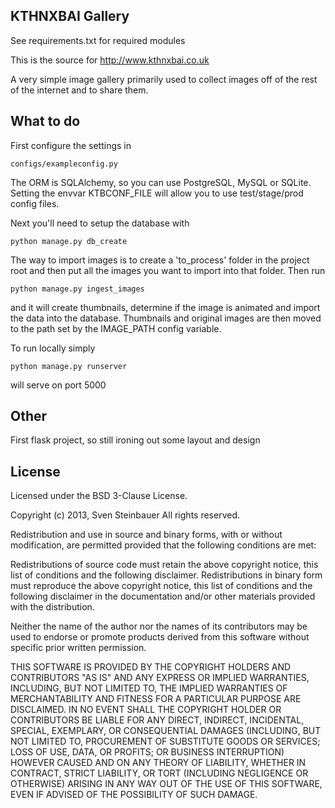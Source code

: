 KTHNXBAI Gallery
----------------

See requirements.txt for required modules

This is the source for http://www.kthnxbai.co.uk

A very simple image gallery primarily used to collect images off of
the rest of the internet and to share them.

What to do
----------

First configure the settings in 

    configs/exampleconfig.py
  
The ORM is SQLAlchemy, so you can use PostgreSQL, MySQL or SQLite.
Setting the envvar KTBCONF_FILE will allow you to use test/stage/prod
config files.

Next you'll need to setup the database with

    python manage.py db_create

The way to import images is to create a 'to_process' folder in the 
project root and then put all the images you want to import into that 
folder. Then run 

    python manage.py ingest_images
  
and it will create thumbnails, determine if the image is animated and
import the data into the database. Thumbnails and original images are 
then moved to the path set by the IMAGE_PATH config variable.

To run locally simply

    python manage.py runserver
    
will serve on port 5000

Other
-----

First flask project, so still ironing out some layout and design

License
-------

Licensed under the BSD 3-Clause License.

Copyright (c) 2013, Sven Steinbauer
All rights reserved.

Redistribution and use in source and binary forms, with or without modification,
are permitted provided that the following conditions are met:

Redistributions of source code must retain the above copyright notice, this list 
of conditions and the following disclaimer. Redistributions in binary form must 
reproduce the above copyright notice, this list of conditions and the following 
disclaimer in the documentation and/or other materials provided with the distribution.

Neither the name of the author nor the names of its contributors may be used to endorse 
or promote products derived from this software without specific prior written permission.

THIS SOFTWARE IS PROVIDED BY THE COPYRIGHT HOLDERS AND CONTRIBUTORS "AS IS" AND ANY 
EXPRESS OR IMPLIED WARRANTIES, INCLUDING, BUT NOT LIMITED TO, THE IMPLIED WARRANTIES OF 
MERCHANTABILITY AND FITNESS FOR A PARTICULAR PURPOSE ARE DISCLAIMED. IN NO EVENT SHALL 
THE COPYRIGHT HOLDER OR CONTRIBUTORS BE LIABLE FOR ANY DIRECT, INDIRECT, INCIDENTAL, 
SPECIAL, EXEMPLARY, OR CONSEQUENTIAL DAMAGES (INCLUDING, BUT NOT LIMITED TO, PROCUREMENT 
OF SUBSTITUTE GOODS OR SERVICES; LOSS OF USE, DATA, OR PROFITS; OR BUSINESS INTERRUPTION) 
HOWEVER CAUSED AND ON ANY THEORY OF LIABILITY, WHETHER IN CONTRACT, STRICT LIABILITY, OR 
TORT (INCLUDING NEGLIGENCE OR OTHERWISE) ARISING IN ANY WAY OUT OF THE USE OF THIS SOFTWARE, 
EVEN IF ADVISED OF THE POSSIBILITY OF SUCH DAMAGE.
